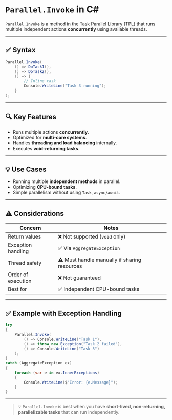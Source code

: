 # `Parallel.Invoke` in C#

`Parallel.Invoke` is a method in the Task Parallel Library (TPL) that runs multiple independent actions **concurrently** using available threads.

---

## ✅ Syntax

```csharp
Parallel.Invoke(
    () => DoTask1(),
    () => DoTask2(),
    () => {
        // Inline task
        Console.WriteLine("Task 3 running");
    }
);
```

---

## 🔍 Key Features

- Runs multiple actions **concurrently**.
- Optimized for **multi-core systems**.
- Handles **threading and load balancing** internally.
- Executes **void-returning tasks**.

---

## 💡 Use Cases

- Running multiple **independent methods** in parallel.
- Optimizing **CPU-bound tasks**.
- Simple parallelism without using `Task`, `async/await`.

---

## ⚠️ Considerations

| Concern              | Notes                                           |
|----------------------|-------------------------------------------------|
| Return values        | ❌ Not supported (`void` only)                  |
| Exception handling   | ✅ Via `AggregateException`                     |
| Thread safety        | ⚠️ Must handle manually if sharing resources   |
| Order of execution   | ❌ Not guaranteed                               |
| Best for             | ✅ Independent CPU-bound tasks                  |

---

## ✅ Example with Exception Handling

```csharp
try
{
    Parallel.Invoke(
        () => Console.WriteLine("Task 1"),
        () => throw new Exception("Task 2 failed"),
        () => Console.WriteLine("Task 3")
    );
}
catch (AggregateException ex)
{
    foreach (var e in ex.InnerExceptions)
    {
        Console.WriteLine($"Error: {e.Message}");
    }
}
```

---

> 💡 `Parallel.Invoke` is best when you have **short-lived, non-returning, parallelizable tasks** that can run independently.

